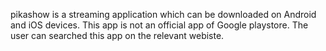 pikashow is a streaming application which can be downloaded on Android and iOS devices. This app is not an official app of Google playstore. The user can searched this app on the relevant webiste. 
